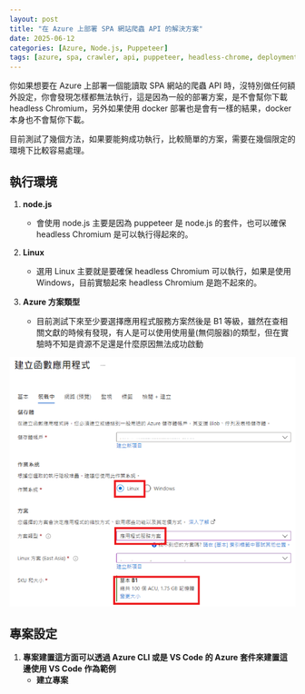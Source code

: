 ```yaml
---
layout: post
title: "在 Azure 上部署 SPA 網站爬蟲 API 的解決方案"
date: 2025-06-12
categories: [Azure, Node.js, Puppeteer]
tags: [azure, spa, crawler, api, puppeteer, headless-chrome, deployment]
---
```


你如果想要在 Azure 上部署一個能讀取 SPA 網站的爬蟲 API 時，沒特別做任何額外設定，你會發現怎樣都無法執行，這是因為一般的部署方案，是不會幫你下載 headless Chromium，另外如果使用 docker 部署也是會有一樣的結果，docker 本身也不會幫你下載。

目前測試了幾個方法，如果要能夠成功執行，比較簡單的方案，需要在幾個限定的環境下比較容易處理。

## 執行環境

1. **node.js**
   - 會使用 node.js 主要是因為 puppeteer 是 node.js 的套件，也可以確保 headless Chromium 是可以執行得起來的。

2. **Linux**
   - 選用 Linux 主要就是要確保 headless Chromium 可以執行，如果是使用 Windows，目前實驗起來 headless Chromium 是跑不起來的。

3. **Azure 方案類型**
   - 目前測試下來至少要選擇應用程式服務方案然後是 B1 等級，雖然在查相關文獻的時候有發現，有人是可以使用使用量(無伺服器)的類型，但在實驗時不知是資源不足還是什麼原因無法成功啟動

![Azure 應用程式服務方案](/assets/images/azure/azure-app-service-plan.png)

## 專案設定

1. **專案建置這方面可以透過 Azure CLI 或是 VS Code 的 Azure 套件來建置這邊使用 VS Code 作為範例**
   - **建立專案**
